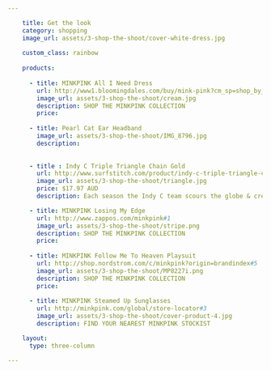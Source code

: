 ```yaml
---

    title: Get the look
    category: shopping
    image_url: assets/3-shop-the-shoot/cover-white-dress.jpg
    
    custom_class: rainbow
    
    products:
    
      - title: MINKPINK All I Need Dress
        url: http://www1.bloomingdales.com/buy/mink-pink?cm_sp=shop_by_brand-_-ALL%20DESIGNERS-_-MINK%20PINK#3 
        image_url: assets/3-shop-the-shoot/cream.jpg
        description: SHOP THE MINKPINK COLLECTION 
        price:
    
      - title: Pearl Cat Ear Headband
        image_url: assets/3-shop-the-shoot/IMG_8796.jpg
        description: 
    
    
      - title : Indy C Triple Triangle Chain Gold
        url: http://www.surfstitch.com/product/indy-c-triple-triangle-chain-gold
        image_url: assets/3-shop-the-shoot/triangle.jpg
        price: $17.97 AUD
        description: Each season the Indy C team scours the globe & creates a diverse, on-trend range offering unique & affordable pieces that get noticed.

      - title: MINKPINK Losing My Edge
        url: http://www.zappos.com/minkpink#1
        image_url: assets/3-shop-the-shoot/stripe.png
        description: SHOP THE MINKPINK COLLECTION 
        price:
    
      - title: MINKPINK Follow Me To Heaven Playsuit
        url: http://shop.nordstrom.com/c/minkpink?origin=brandindex#5
        image_url: assets/3-shop-the-shoot/MP8227i.png
        description: SHOP THE MINKPINK COLLECTION
        price:
    
      - title: MINKPINK Steamed Up Sunglasses
        url: http://minkpink.com/global/store-locator#3
        image_url: assets/3-shop-the-shoot/cover-product-4.jpg
        description: FIND YOUR NEAREST MINKPINK STOCKIST

    layout:
      type: three-column

---
```


<style type="text/css" media="screen">
  article.page .cover-area {
    background-position: top;
  }
</style>